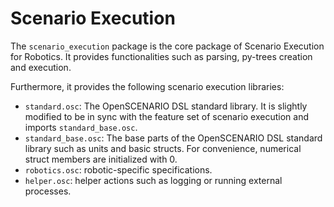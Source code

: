 # Scenario Execution

The `scenario_execution` package is the core package of Scenario Execution for Robotics. It provides functionalities such as parsing, py-trees creation and execution.

Furthermore, it provides the following scenario execution libraries:

- `standard.osc`: The OpenSCENARIO DSL standard library. It is slightly modified to be in sync with the feature set of scenario execution and imports `standard_base.osc`.
- `standard_base.osc`: The base parts of the OpenSCENARIO DSL standard library such as units and basic structs. For convenience, numerical struct members are initialized with 0.
- `robotics.osc`: robotic-specific specifications.
- `helper.osc`: helper actions such as logging or running external processes.

